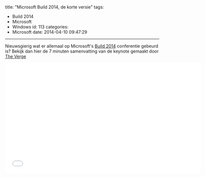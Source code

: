 title: "Microsoft Build 2014, de korte versie"
tags:
  - Build 2014
  - Microsoft
  - Windows
id: 113
categories:
  - Microsoft
date: 2014-04-10 09:47:29
---

Nieuwsgierig wat er allemaal op Microsoft's [Build 2014](http://www.buildwindows.com/) conferentie gebeurd is? Bekijk dan hier de 7 minuten samenvatting van de keynote gemaakt door [The Verge](http://www.theverge.com/2014/4/2/5575522/microsoft-build-2014-keynote-in-seven-minutes)

<!-- more -->
<iframe src="//www.youtube-nocookie.com/embed/kT3qLOMK6V4" height="360" width="640" allowfullscreen="" frameborder="0"></iframe>